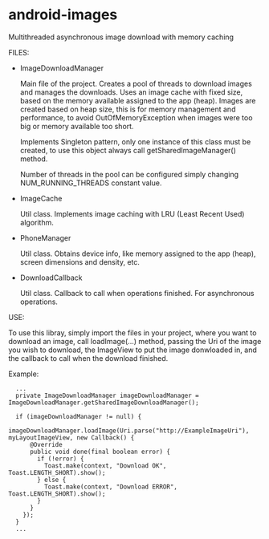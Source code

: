 android-images
==============
Multithreaded asynchronous image download with memory caching

FILES:

 - ImageDownloadManager

    Main file of the project. Creates a pool of threads to download images and manages the downloads. Uses an image cache with fixed size, based
 on the memory available assigned to the app (heap). Images are created based on heap size, this is for memory management and performance, to avoid
 OutOfMemoryException when images were too big or memory available too short.

    Implements Singleton pattern, only one instance of this class must be created, to use this object always call getSharedImageManager() method.

    Number of threads in the pool can be configured simply changing NUM_RUNNING_THREADS constant value.

 - ImageCache

    Util class. Implements image caching with LRU (Least Recent Used) algorithm.

 - PhoneManager

    Util class. Obtains device info, like memory assigned to the app (heap), screen dimensions and density, etc.

 - DownloadCallback

    Util class. Callback to call when operations finished. For asynchronous operations.

USE:

   To use this libray, simply import the files in your project, where you want to download an image, call loadImage(...) method, passing the Uri of the
 image you wish to download, the ImageView to put the image donwloaded in, and the callback to call when the download finished.

 Example:

      ...
      private ImageDownloadManager imageDownloadManager = ImageDownloadManager.getSharedImageDownloadManager();

      if (imageDownloadManager != null) {
        imageDownloadManager.loadImage(Uri.parse("http://ExampleImageUri"), myLayoutImageView, new Callback() {
          @Override
          public void done(final boolean error) {
            if (!error) {
              Toast.make(context, "Download OK", Toast.LENGTH_SHORT).show();
            } else {
              Toast.make(context, "Download ERROR", Toast.LENGTH_SHORT).show();
            }
          }
        });
      }
      ...
